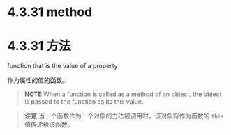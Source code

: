 # 4.3.31 method

# 4.3.31 方法

function that is the value of a property

作为属性的值的函数。

> **NOTE** When a function is called as a method of an object, the object is passed to the function as its this value.

> **注意** 当一个函数作为一个对象的方法被调用时，该对象将作为函数的 `this` 值传递给该函数。
